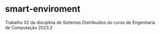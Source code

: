# smart-enviroment
Trabalho 02 da disciplina de Sistemas Distribuídos do curso de Engenharia de Computação 2023.2
